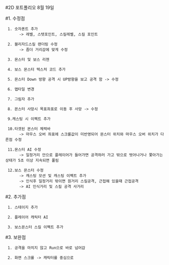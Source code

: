 #2D 포트폴리오 8월 19일

#1. 수정점

     1. 숫자폰트 추가
          -> 레벨, 스텟포인트, 스킬레벨, 스킬 포인트

     2. 블리자드스킬 랜더링 수정
          -> 좀더 거리감에 맞게 수정
     
     3. 몬스터 및 보스 리젠
     
     4. 보스 몬스터 텍스처 코드 추가
     
     5. 몬스터 Down 방향 공격 시 UP방향을 보고 공격 함 -> 수정
     
     6. 맵타일 변경
     
     7. 그림자 추가
     
     8. 몬스터 사망시 목표좌표로 이동 후 사망 -> 수정
     
     9.캐스팅 시 이펙트 추가
     
     10.타겟된 몬스터 체력바 
          -> 마우스 오버 좌표에 스크롤값이 미반영되어 몬스터 위치와 마우스 오버 위치가 다른점 수정
     
     11.몬스터 AI 수정
          -> 일정거리 안으로 플레이어가 들어가면 공격하러 가고 밖으로 벗어나거나 쫓아가는 상태가 5초 이상 지속되면 풀림
          
     12.보스 몬스터 수정
          -> 캐스팅 모션 및 캐스팅 이펙트 추가
          -> 인식후 일정거리 밖이면 원거리 스킬공격, 근접해 있을때 근접공격
          -> AI 인식거리 및 스킬 공격 사거리

#2. 추가점

     1. 스테이지 추가
     
     2. 플레이어 캐릭터 AI

     3. 보스몬스터 스킬 이펙트 추가
    
#3. 보완점

     1. 공격을 마치지 않고 Run으로 바로 넘어감

     2. 화면 스크롤 -> 캐릭터를 중심으로
